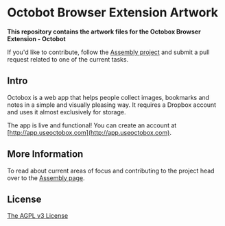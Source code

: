 Octobot Browser Extension Artwork
=================

**This repository contains the artwork files for the Octobox Browser Extension - Octobot**

If you'd like to contribute, follow the [Assembly project](https://assembly.com/octobox) and submit a pull request related to one of the current tasks. 

## Intro

Octobox is a web app that helps people collect images, bookmarks and notes in a simple and visually pleasing way. It requires a Dropbox account and uses it almost exclusively for storage.

The app is live and functional! You can create an account at [http://app.useoctobox.com](http://app.useoctobox.com).

## More Information
To read about current areas of focus and contributing to the project head over to the [Assembly page](https://assembly.com/octobox).

## License
[The AGPL v3 License](http://www.gnu.org/licenses/agpl-3.0.html)